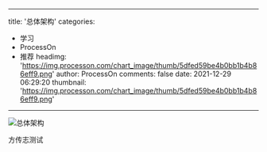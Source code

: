 
---
title: '总体架构'
categories: 
 - 学习
 - ProcessOn
 - 推荐
headimg: 'https://img.processon.com/chart_image/thumb/5dfed59be4b0bb1b4b86eff9.png'
author: ProcessOn
comments: false
date: 2021-12-29 06:29:20
thumbnail: 'https://img.processon.com/chart_image/thumb/5dfed59be4b0bb1b4b86eff9.png'
---

<div>   
<img class="thumb" alt="总体架构" src="https://img.processon.com/chart_image/thumb/5dfed59be4b0bb1b4b86eff9.png" referrerpolicy="no-referrer">
<p>方传志测试</p>  
</div>
            